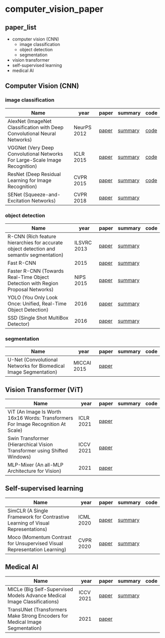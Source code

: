 # computer_vision_paper

## paper_list
- computer vision (CNN)
  - image classification
  - object detection
  - segmentation
- vision transformer
- self-supervised learning
- medical AI



## Computer Vision (CNN)

### image classification
|Name|year|paper|summary|code|
|---|---|---|---|---|
|AlexNet (ImageNet Classification with Deep Convolutional Neural Networks)|NeurPS 2012|[paper](https://papers.nips.cc/paper/2012/file/c399862d3b9d6b76c8436e924a68c45b-Paper.pdf)|[summary](https://mirror-dragonfly-2a2.notion.site/AlexNet-2012-14b1e41747b340f380d058e0604ea657)|[code](https://github.com/gompaang/cifar10-classification/blob/master/models/alexnet.py)|
|VGGNet (Very Deep Convolutional Networks For Large-Scale Image Recognition)|ICLR 2015|[paper](https://arxiv.org/pdf/1409.1556.pdf)|[summary](https://mirror-dragonfly-2a2.notion.site/VGGNet-2015-3c8abd1c60b646a4a173d57f2f3c4f57)|[code](https://github.com/gompaang/cifar10-classification/blob/master/models/vggnet.py)|
|ResNet (Deep Residual Learning for Image Recognition)|CVPR 2015|[paper](https://arxiv.org/pdf/1512.03385.pdf)|[summary](https://mirror-dragonfly-2a2.notion.site/ResNet-2015-ab49bb53ac194b6aac7e56fce4499f98)|[code](https://github.com/gompaang/cifar10-classification/blob/master/models/resnet.py)|
|SENet (Squeeze-and-Excitation Networks)|CVPR 2018|[paper](https://arxiv.org/pdf/1709.01507.pdf)|[summary](https://mirror-dragonfly-2a2.notion.site/SENet-2018-481b18a669fe4be88e8a2034e37c1999)||

### object detection
|Name|year|paper|summary|code|
|---|---|---|---|---|
|R-CNN (Rich feature hierarchies for accurate object detection and semantiv segmentation)|ILSVRC 2013|[paper](https://arxiv.org/abs/1311.2524)|[summary](https://mirror-dragonfly-2a2.notion.site/R-CNN-2014-967531ae120f41febd53fe331c9dbc61)||
|Fast R-CNN|2015|[paper](https://arxiv.org/pdf/1504.08083.pdf)|[summary](https://mirror-dragonfly-2a2.notion.site/Fast-R-CNN-2015-6aaf793a79c645c1a82cbdd18ed61e36)||
|Faster R-CNN (Towards Real-Time Object Detection with Region Proposal Networks)|NIPS 2015|[paper](https://arxiv.org/pdf/1506.01497.pdf)|[summary](https://mirror-dragonfly-2a2.notion.site/Faster-R-CNN-2016-59bca3f94a5d4b13a64cc29f50829d3f)||
|YOLO (You Only Look Once: Unified, Real-Time Object Detection)|2016|[paper](https://arxiv.org/pdf/1506.02640.pdf)|[summary](https://mirror-dragonfly-2a2.notion.site/YOLO-2016-bbf62be633864d9496302cc39fed227a)||
|SSD (Single Shot MultiBox Detector)|2016|[paper](https://arxiv.org/pdf/1512.02325.pdf)|[summary](https://mirror-dragonfly-2a2.notion.site/SSD-2016-83db924b7b104af5adf125595c816747)||

### segmentation
|Name|year|paper|summary|code|
|---|---|---|---|---|
|U-Net (Convolutional Networks for Biomedical Image Segmentation)|MICCAI 2015|[paper](https://arxiv.org/pdf/1505.04597.pdf)||



## Vision Transformer (ViT)
|Name|year|paper|summary|code|
|---|---|---|---|---|
|ViT (An Image Is Worth 16x16 Words: Transformers For Image Recognition At Scale)|ICLR 2021|[paper](https://arxiv.org/pdf/2010.11929.pdf)||
|Swin Transformer (Hierarchical Vision Transformer using Shifted Windows)|ICCV 2021|[paper](https://arxiv.org/pdf/2103.14030.pdf)||
|MLP-Mixer (An all-MLP Architecture for Vision)|2021|[paper](https://arxiv.org/pdf/2105.01601.pdf)|||



## Self-supervised learning
|Name|year|paper|summary|code|
|---|---|---|---|---|
|SimCLR (A Single Framework for Contrastive Learning of Visual Representations)|ICML 2020|[paper](https://arxiv.org/pdf/2002.05709.pdf)|[summary](https://mirror-dragonfly-2a2.notion.site/SimCLR-923b3c90e90c4a57b7c5018bb40a249b)||
|Moco (Momentum Contrast for Unsupervised Visual Representation Learning)|CVPR 2020|[paper](https://arxiv.org/pdf/1911.05722.pdf)|[summary](https://mirror-dragonfly-2a2.notion.site/MoCo-d85d8542b356448baa60b4aa5e3c0293)||



## Medical AI
|Name|year|paper|summary|code|
|---|---|---|---|---|
|MICLe (Big Self-Supervised Models Advance Medical Image Classifications)|ICCV 2021|[paper](https://arxiv.org/pdf/2101.05224.pdf)|[summary](https://mirror-dragonfly-2a2.notion.site/Big-self-supervised-Models-Advance-Medical-Image-Classification-4e606a2df3ad42a2a1b2bc0379497d9a)||
|TransUNet (Transformers Make Strong Encoders for Medical Image Segmentation)|2021|[paper](https://arxiv.org/pdf/2102.04306.pdf)|||


